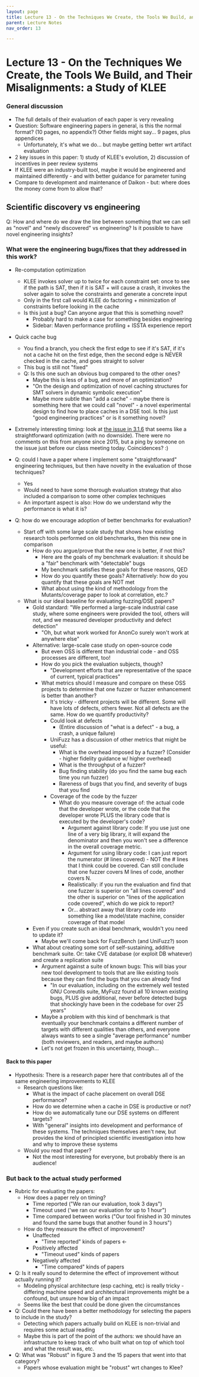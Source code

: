 ```yaml
---
layout: page
title: Lecture 13 - On the Techniques We Create, the Tools We Build, and Their Misalignments, a Study of KLEE
parent: Lecture Notes
nav_order: 13

---
```

# Lecture 13 - On the Techniques We Create, the Tools We Build, and Their Misalignments: a Study of KLEE

### General discussion
* The full details of their evaluation of each paper is very revealing
* Question: Software engineering papers in general, is this the normal format? (10 pages, no appendix?) Other fields might say... 9 pages, plus appendices
    * Unfortunately, it's what we do... but maybe getting better wrt artifact evaluation
* 2 key issues in this paper: 1) study of KLEE's evolution, 2) discussion of incentives in peer review systems
* If KLEE were an industry-built tool, maybe it would be engineered and maintained differently - and with better guidance for parameter tuning
* Compare to development and maintenance of Daikon - but: where does the money come from to allow that?

## Scientific discovery vs engineering
Q: How and where do we draw the line between something that we can sell as "novel" and "newly discovered" vs engineering? Is it possible to have novel engineering insights?

### What were the engineering bugs/fixes that they addressed in this work?

* Re-computation optimization
    * KLEE invokes solver up to twice for each constraint set: once to see if the path is SAT, then if it is SAT + will cause a crash, it invokes the solver again to solve the constraints and generate a concrete input
    * Only in the first call would KLEE do factoring + minimization of constraints before looking in the cache
    * Is this just a bug? Can anyone argue that this is something novel?
        * Probably hard to make a case for something besides engineering
        * Sidebar: Maven performance profiling + ISSTA experience report
* Quick cache bug
    * You find a branch, you check the first edge to see if it's SAT, if it's not a cache hit on the first edge, then the second edge is NEVER checked in the cache, and goes straight to solver
    * This bug is still not "fixed"
    * Q: Is this one such an obvious bug compared to the other ones?
        * Maybe this is less of a bug, and more of an optimization?
        * "On the design and optimization of novel caching structures for SMT solvers in dynamic symbolic execution"
        * Maybe more subtle than "add a cache" - maybe there is something here that we could call "novel" - a novel experimental design to find how to place caches in a DSE tool. Is this just "good engineering practices" or is it something novel?
* Extremely interesting timing: look at [the issue in 3.1.6](https://github.com/klee/klee/pull/229) that seems like a straightforward optimization (with no downside). There were no comments on this from anyone since 2015, but a ping by someone on the issue just before our class meeting today. Coincidences? :)
 
* Q: could I have a paper where I implement some "straightforward" engineering techniques, but then have novelty in the evaluation of those techniques?
    * Yes
    * Would need to have some thorough evaluation strategy that also included a comparison to some other complex techniques
    * An important aspect is also: How do we understand *why* the performance is what it is?
  
* Q: how do we encourage adoption of better benchmarks for evaluation?
    * Start off with some large scale study that shows how existing research tools performed on old benchmarks, then this new one in comparison
        * How do you argue/prove that the new one is better, if not this?
            * Here are the goals of my benchmark evaluation: it should be a "fair" benchmark with "detectable" bugs
            * My benchmark satisfies these goals for these reasons, QED
            * How do you quantify these goals? Alternatively: how do you quantify that these goals are NOT met
            * What about using the kind of methodology from the Mutants/coverage paper to look at correlation, etc.?
    * What is our ideal baseline for evaluating fuzzing/DSE papers?
        * Gold standard: "We performed a large-scale industrial case study, where some engineers were provided the tool, others will not, and we measured developer productivity and defect detection"
            * "Oh, but what work worked for AnonCo surely won't work at anywhere else"
        * Alternative: large-scale case study on open-source code
            * But even OSS is different than industrial code - and OSS processes are different, too!
            * How do you pick the evaluation subjects, though?
                * "Development efforts that are representative of the space of current, typical practices"
            * What metrics should I measure and compare on these OSS projects to determine that one fuzzer or fuzzer enhancement is better than another?
                * It's tricky - different projects will be different. Some will have lots of defects, others fewer. Not all defects are the same. How do we quantify productivity?
                * Could look at defects
                    * (Entire discussion of "what is a defect" - a bug, a crash, a unique failure)
                * UniFuzz has a discussion of other metrics that might be useful:
                    * What is the overhead imposed by a fuzzer? (Consider - higher fidelity guidance w/ higher overhead)
                    * What is the throughput of a fuzzer?
                    * Bug finding stability (do you find the same bug each time you run fuzzer)
                    * Rareness of bugs that you find, and severity of bugs that you find
                * Coverage of the code by the fuzzer
                    * What do you measure coverage of: the actual code that the developer wrote, or the code that the developer wrote PLUS the library code that is executed by the developer's code?
                        * Argument against library code: If you use just one line of a very big library, it will expand the denominator and then you won't see a difference in the overall coverage metric.
                        * Argument for using library code: I can just report the numerator (# lines covered) - NOT the # lines that I think could be covered. Can still conclude that one fuzzer covers M lines of code, another covers N.
                        * Realistically: if you run the evaluation and find that one fuzzer is superior on "all lines covered" and the other is superior on "lines of the application code covered", which do we pick to report?
                        * Or... abstract away that library code into something like a model/state machine, consider coverage of that model
        * Even if you create such an ideal benchmark, wouldn't you need to update it?
            * Maybe we'll come back for FuzzBench (and UniFuzz?) soon
        * What about creating some sort of self-sustaining, additive benchmark suite. Or: take CVE database (or exploit DB whatever) and create a replication suite
            * Argument against a suite of known bugs: This will bias your new tool development to tools that are like existing tools because they can find the bugs that you can already find
                * "In our evaluation, including on the extremely well tested GNU Coreutils suite, MyFuzz found all 10 known existing bugs, PLUS give additional, never before detected bugs that shockingly have been in the codebase for over 25 years"
            * Maybe a problem with this kind of benchmark is that eventually your benchmark contains a different number of targets with different qualities than others, and everyone always wants to see a single "average performance" number (both reviewers, and readers, and maybe authors)
            * Let's not get frozen in this uncertainty, though...
    
#### Back to this paper
* Hypothesis: There is a research paper here that contributes all of the same engineering improvements to KLEE
    * Research questions like:
        * What is the impact of cache placement on overall DSE performance?
        * How do we determine when a cache in DSE is productive or not?
        * How do we automatically tune our DSE systems on different targets?
        * With "general" insights into development and performance of these systems. The techniques themselves aren't new, but provides the kind of principled scientific investigation into how and why to improve these systems
    * Would you read that paper?
        * Not the most interesting for everyone, but probably there is an audience!

### But back to the actual study performed
* Rubric for evaluating the papers:
    * How does a paper rely on timing?
        * Time reported ("We ran our evaluation, took 3 days")
        * Timeout used ('we ran our evaluation for up to 1 hour")
        * Time compared between works ("Our tool finished in 30 minutes and found the same bugs that another found in 3 hours")
    * How do they measure the effect of improvement?
        * Unaffected
            * "Time reported" kinds of papers <-
        * Positively affected
            * "Timeout used" kinds of papers
        * Negatively affected
            * "Time compared" kinds of papers
* Q: Is it really sound to determine the effect of improvement without actually running it?
    * Modeling physical architecture (esp caching, etc) is really tricky - differing machine speed and architectural improvements might be a confound, but unsure how big of an impact
    * Seems like the best that could be done given the circumstances
* Q: Could there have been a better methodology for selecting the papers to include in the study?
    * Detecting which papers actually build on KLEE is non-trivial and requires some actual reading
    * Maybe this is part of the point of the authors: we should have an infrastructure to keep track of who built what on top of which tool and what the result was, etc.
* Q: What was "Robust" in figure 3 and the 15 papers that went into that category?
    * Papers whose evaluation might be "robust" wrt changes to Klee?
